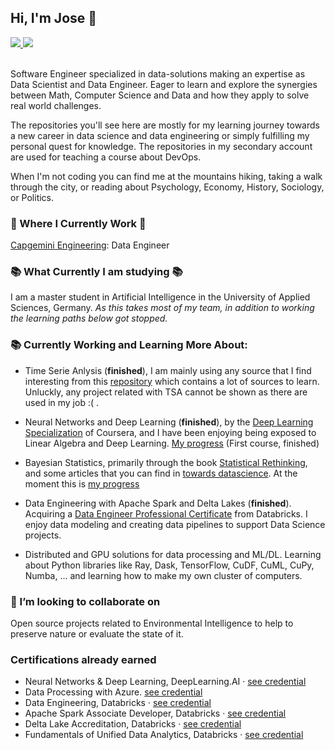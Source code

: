 <!--
### Hi there 👋
**JoseJuan98/JoseJuan98** is a ✨ _special_ ✨ repository because its `README.md` (this file) appears on your GitHub profile.

Here are some ideas to get you started:

- 🔭 I’m currently working on ...
- 🌱 I’m currently learning ...
- 👯 I’m looking to collaborate on ...
- 🤔 I’m looking for help with ...
- 💬 Ask me about ...
- 📫 How to reach me: ...
- 😄 Pronouns: ...
- ⚡ Fun fact: ...
-->

## Hi, I'm Jose 🧑

 <!-- LinkedIn Contact -->
  <a href="https://www.linkedin.com/in/jose-juan-peña-gómez-4b81971a9" target="_blank">
    <img src="https://img.shields.io/badge/-JOSE%20JUAN%20PENA%20GOMEZ-blue?style=for-the-badge&logo=Linkedin&logoColor=white"/>
  </a>
  
<!-- Second GitHub Account -->
  <a href="https://www.github.com/joseJuanWSB/">
    <img src="https://img.shields.io/badge/JoseJuanWSB-secondary-4183C4?logo=github&style=social"/>
  </a>

</br>
</br>
<p>
 Software Engineer specialized in data-solutions making an expertise as Data Scientist and Data Engineer.
Eager to learn and explore the synergies between Math, Computer Science and Data and how they apply to solve real world challenges.
  
  The repositories you'll see here are mostly for my learning journey towards a new career in data science and data engineering or simply fulfilling my personal quest for knowledge. The repositories in my secondary account are used for teaching a course about DevOps. 
  
  When I'm not coding you can find me at the mountains hiking, taking a walk through the city, or reading about Psychology, Economy, History, Sociology, or Politics. </p>

### 💼 Where I Currently Work 💼

[Capgemini Engineering](https://capgemini-engineering.com/us/en/): Data Engineer

### 📚 What Currently I am studying 📚

I am a master student in Artificial Intelligence in the University of Applied Sciences, Germany.
*As this takes most of my team, in addition to working the learning paths below got stopped.*

### 📚 Currently Working and Learning More About:

* Time Serie Anlysis (**finished**), I am mainly using any source that I find interesting from this [repository](https://github.com/cuge1995/awesome-time-series#Theory-Resource) which contains a lot of sources to learn. Unluckly, any project related with TSA cannot be shown as there are used in my job :( .

* Neural Networks and Deep Learning (**finished**), by the [Deep Learning Specialization](https://www.coursera.org/specializations/deep-learning) of Coursera, and I have been enjoying being exposed to Linear Algebra and Deep Learning. [My progress](https://github.com/JoseJuan98/DeepLearning_Projects) (First course, finished)

* Bayesian Statistics, primarily through the book [Statistical Rethinking](https://www.routledge.com/Statistical-Rethinking-A-Bayesian-Course-with-Examples-in-R-and-STAN/McElreath/p/book/9780367139919), and some articles that you can find in [towards datascience](https://towardsdatascience.com/). At the moment this is [my progress](https://github.com/JoseJuan98/Statistical_Rethinking_Exercices)

* Data Engineering with Apache Spark and Delta Lakes (**finished**). Acquiring a [Data Engineer Professional Certificate](https://academy.databricks.com/data-engineer) from Databricks. I enjoy data modeling and creating data pipelines to support Data Science projects.

* Distributed and GPU solutions for data processing and ML/DL. Learning about Python libraries like Ray, Dask, TensorFlow, CuDF, CuML, CuPy, Numba, ... and learning how to make my own cluster of computers.

### 👯 I’m looking to collaborate on

Open source projects related to Environmental Intelligence to help to preserve nature or evaluate the state of it.

### Certifications already earned

* Neural Networks & Deep Learning, DeepLearning.AI · [see credential](https://www.coursera.org/account/accomplishments/certificate/LZBV23DMQK4B)
* Data Processing with Azure. [see credential](https://www.coursera.org/account/accomplishments/certificate/YWYDQVVQDU7U)
* Data Engineering, Databricks · [see credential](https://academy.databricks.com/award/completion/d5ba41d7-d35b-35a8-9b3d-0f657d44854d/view-ext)
* Apache Spark Associate Developer, Databricks · [see credential](https://academy.databricks.com/award/completion/b39a668e-4213-31cb-ab59-158839c348be/view-ext)
* Delta Lake Accreditation, Databricks · [see credential](https://academy.databricks.com/award/completion/590f2caa-cede-376a-8843-1b0e665bbfb3/view-ext)
* Fundamentals of Unified Data Analytics, Databricks · [see credential](https://academy.databricks.com/award/completion/6caf2dae-738a-31f9-9b67-f52fbb5618bb/view-ext)
